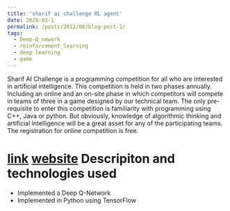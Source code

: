 ```yaml
---
title: 'sharif ai challenge RL agent'
date: 2020-03-1
permalink: /posts/2012/08/blog-post-1/
tags:
  - Deep-Q_nework
  - reinforcement_learning
  - deep learning
  - game
---
```


Sharif AI Challenge is a programming competition for all who are interested in artificial intelligence. This competition is  held in two phases annually. Including an online and an on-site phase in which competitors will compete in teams of three in a game designed by our technical team.
The only pre-requisite to enter this competition is familiarity with programming using C++, Java or python. But obviously, knowledge of algorithmic thinking and artificial intelligence will be a great asset for any of the participating teams. The registration for online competition is free.

[link](https://github.com/vahidrn98/sharif-ai-challenge-client)
[website](http://aichallenge.sharif.edu/)
Descripiton and technologies used
======

* Implemented a Deep Q-Network
* Implemented in Python using TensorFlow

